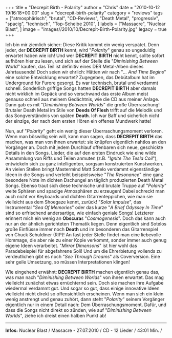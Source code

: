 +++
title = "Decrepit Birth - Polarity"
author = "Chris"
date = "2010-10-12 19:16:18+00:00"
slug = "decrepit-birth-polarity"
category = "reviews"
tags = ["atmosphärisch", "brutal", "CD-Reviews", "Death Metal", "progressiv", "spacig", "technisch", "Top-Scheibe 2010", ]
labels = ["Massacre", "Nuclear Blast", ]
image = "images//2010/10/Decrepit-Birth-Polarity.jpg"
legacy = true
+++

Ich bin mir ziemlich sicher: Diese Kritik kommt ein wenig verspätet. Denn jeder, der **DECREPIT BIRTH** kennt, wird "_Polarity_" genau so ungeduldig erwartet haben wie ich! Und wer **DECREPIT BIRTH** nicht kennt, sollte sofort aufhören hier zu lesen, und sich auf der Stelle die "_Diminishing Between World_" kaufen, das Teil ist definitiv eines DER Metal-Alben dieses Jahrtausends!
Doch seien wir ehrlich: Hätten wir nach "_... And Time Begins_" eine solche Entwicklung erwartet? Zugegeben, das Debütalbum hat im Underground für Furore gesorgt. Es war technisch, brutal und verdammt schnell. Sonderlich griffige Songs hatten **DECREPIT BIRTH** aber damals nicht wirklich im Gepäck und so verschwand das erste Album meist genauso schnell aus meinem Gedächtnis, wie die CD aus meiner Anlage. Dann gab es mit "_Diminishing Between Worlds_" die große Überraschung! Brutaler Death Metal im Stile von **Deeds Of Flesh** trifft auf die Melodik und das Songverständnis von späten **Death**. Ich war Baff und sicherlich nicht der einzige, der nach dem ersten Hören ein offenes Mundwerk hatte!

Nun, auf "_Polarity_" geht ein wenig dieser Überraschungsmoment verloren. Wenn man böswillig sein will, kann man sagen, dass **DECREPIT BIRTH** das machen, was man von ihnen erwartet: sie knüpfen eigentlich nahtlos an den Vorgänger an. Doch mit jedem Durchlauf offenbaren sich neue, geschickte Details in den Songs. Lieder, die auf den ersten Eindruck wie eine wilde Ansammlung von Riffs und Teilen anmuten (z.B. "_Ignite The Tesla Coil_"), entwickeln sich zu ganz intelligenten, sorgsam konstruierten Kunstwerken. An vielen Stellen bringt Mastermind Matt Sotelo verdammt eigenständige Ideen in die Songs und verleiht beispielsweise "_The Resonance_" eine ganz besondere Note im dichten Dschungel an täglich produzierten Death Metal Songs. Ebenso traut sich diese technische und brutale Truppe auf "_Polarity_" weite Sphären und spacige Atmosphären zu erzeugen! Dabei schreckt man auch nicht vor Keyboards und dichten Gitarrenteppichen, wie man sie vielleicht aus dem Shoegaze kennt, zurück! "_Solar Impulse_", das Instrumental "_Sea Of Memories_" oder das kurze "_A Brief Odyssey In Time_" sind so erfrischend andersartige, wie einfach geniale Songs! Letzterer erinnert mich ein wenig an **Obscura**s "_Cosmogenesis_". Doch das kann auch nur an der ähnlich gerichteten Thematik liegen.
Denn eigentlich sind Sotelos große Einflüsse immer noch **Death** und im besonderen das Gitarrenspiel von Chuck Schuldiner (RIP)! An fast jeder Stelle findet man eine liebevolle Hommage, die aber nie zu einer Kopie verkommt, sonder immer auch genug eigene Ideen verarbeitet. "_Mirror Dimensons_" ist hier wohl das Paradebeispiel für abgefahrene Soli!
Und um die Ehrerbietung vollends zu verdeutlichen gibt es noch "_See Through Dreams_" als Coverversion. Eine sehr geile Umsetzung, so müssen Interpretationen klingen!

Wie eingehend erwähnt: **DECREPIT BIRTH** machen eigentlich genau das, was man nach "_Diminishing Between Worlds_" von ihnen erwartet. Das mag vielleicht zunächst etwas ernüchternd sein. Doch sie machen ihre Aufgabe wiedermal verdammt gut. Und sogar so gut, dass einige innovative Ideen vielleicht nicht direkt so offensichtlich erscheinen. Wenn man sich ein klein wenig anstrengt und genau zuhört, dann steht "_Polarity_" seinem Vorgänger eigentlich nur in einem Detail nach: Dem Überraschungsmoment. Dafür, und dass die Songs nicht direkt so zünden, wie auf "_Diminishing Between Worlds_", ziehe ich dreist einen halben Punkt ab!





---
**Infos:**
Nuclear Blast / Massacre - 27.07.2010 / 
CD - 12 Lieder / 43:01 Min. / 
